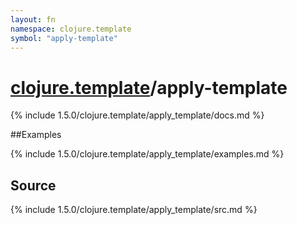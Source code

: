 ```yaml
---
layout: fn
namespace: clojure.template
symbol: "apply-template"
---
```


# [clojure.template](../)/apply-template

{% include 1.5.0/clojure.template/apply_template/docs.md %}

##Examples

{% include 1.5.0/clojure.template/apply_template/examples.md %}
## Source
{% include 1.5.0/clojure.template/apply_template/src.md %}


